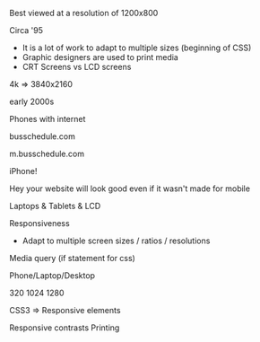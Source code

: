 Best viewed at a resolution of 1200x800

Circa '95

- It is a lot of work to adapt to multiple sizes (beginning of CSS)
- Graphic designers are used to print media
- CRT Screens vs LCD screens

4k => 3840x2160


early 2000s

Phones with internet

busschedule.com

m.busschedule.com


iPhone!

Hey your website will look good even if it wasn't made for mobile

Laptops & Tablets & LCD


Responsiveness 
- Adapt to multiple screen sizes / ratios / resolutions

Media query (if statement for css)

Phone/Laptop/Desktop

320 1024 1280


CSS3 => Responsive elements

Responsive contrasts
Printing